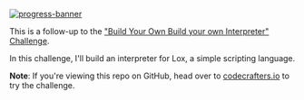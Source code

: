 [![progress-banner](https://backend.codecrafters.io/progress/interpreter/409b8286-94f3-4181-af75-d7405ed39485)](https://app.codecrafters.io/users/codecrafters-bot?r=2qF)

This is a follow-up to the
["Build Your Own Build your own Interpreter" Challenge](https://app.codecrafters.io/courses/interpreter/overview).

In this challenge, I'll build an interpreter for Lox, a simple scripting language.

**Note**: If you're viewing this repo on GitHub, head over to
[codecrafters.io](https://codecrafters.io) to try the challenge.
